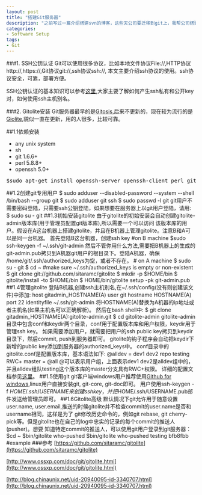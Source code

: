 ```yaml
---
layout: post
title: "搭建Git服务器"
description: "之前写过一篇介绍搭建svn的博客，这些天公司要迁移到git上，我帮公司搭建了Git服务器，记录下来。"
categories: 
- Software Setup
tags:
- Git
---
```

###1. SSH公钥认证
Git可以使用很多协议，比如本地文件协议File://,HTTP协议http://,https://,Git协议git://,ssh协议ssh://, 本文主要介绍ssh协议的使用。ssh协议安全，可靠，部署方便。

SSH公钥认证的基本知识可以参考[这里](http://www.ossxp.com/doc/git/gitolite.html#id3),大家主要了解如何产生ssh私有和公开key对，如何使用ssh主机别名。

###2. Gitolite安装
Git服务器最早的是[Gitosis](https://github.com/res0nat0r/gitosis),后来不更新的，现在较为流行的是[Giolite](https://github.com/sitaramc/gitolite),貌似一直在更新，用的人很多，比较可靠。

##1.1依赖安装
* any unix system
* sh
* git 1.6.6+
* perl 5.8.8+
* openssh 5.0+
<pre>$sudo apt-get install openssh-server openssh-client perl git git-core</pre>

##1.2创建git专用用户
    $ sudo adduser --disabled-password --system --shell /bin/bash --group git
    $ sudo adduser git ssh
    $ sudo passwd -l git
git用户不需要密码登陆，只需要ssh公钥登陆，如果想要在服务器上以git用户登陆，请用:
    $ sudo su - git
##1.3初始安装gitolite
由于gitolite的初始安装会自动创建gitolite-admin版本库(用于管理员配置git版本库),所以需要一个可以访问
该版本库的用户。假设在A这台机器上搭建gitolite，并且在B机器上管理gitolite。注意B和A可以是同一台机器。
首先登陆B这台机器，创建ssh key
    #on B machine
    $sudo ssh-keygen -f ~/.ssh/git-admin
然后不管你用什么方法,需要把B机器上的生成的git-admin.pub拷贝到A机器git用户的根目录下。登陆A机器，确保
/home/git/.ssh/authorized\_keys为空，或者不存在。
    # on A machine
    $ sudo su - git
    $ cd ~
    #make sure ~/.ssh/authorized_keys is empty or non-existent
    $ git clone git://github.com/sitaramc/gitolite
    $ mkdir -p $HOME/bin
    $ gitolite/install -to $HOME/bin
    $ HOME/bin/gitolite setup -pk git-admin.pub
##1.4管理gitolite
登陆B机器,创建ssh主机别名,在~/.ssh/config(没有则创建该文件)中添加:
    host gitadmin_HOSTNAME(A)
         user git
         hostname HOSTNAME(A)
         port 22
         identityfile ~/.ssh/git-admin
将HOSTNAME(A)替换为A机器的ip地址或者主机名(如果主机名可以正确解析)。
然后在bash shell中:
    $ git clone gitadmin_HOSTNAME(A):gitolite-admin.git
    $ cd gitolite-admin
gitolite-admin目录中包含conf和keydir两个目录，conf用于配置版本库和用户权限，keydir用于管理ssh key。
如果需要添加用户，就需要把用户的ssh public key拷贝到keydir目录下，然后commit, push到服务器即可。
gitolite的钩子程序会自动把keydir下新增的public key添加到服务器的authorized\_keys中。
conf目录中的gitolite.conf是配置版本库，基本语法如下:
    @alldev = dev1 dev2
    repo testing
        RWC+ master = @all
@可以表示用户组，上面表示dev1 dev2是alldev组中的，并且alldev组队testing这个版本库的master分支具有RWC+权限。
详细的配置文档参见[这里](http://gitolite.com/gitolite/master-toc.html)。
##1.5使用git
git客户端windows用户推荐使用[Github for windows](https://windows.github.com),linux用户直接安装git, git-core, git-doc即可。
用户使用ssh-keygen -f $HOME/.ssh/USERNAME来创建ssh key，并把$HOME/.ssh/USERNAME.pub邮件发送给管理员即可。
##1.6Gitolite高级
默认情况下git允许用于随意设置user.name, user.email,推送的时候gitolite并不检查commit的user.name是否和username相同，这样是为了
git修改历史命令的，例如git rebase, git cherry-pick等。但是gitolite也在自己的log中忠实的记录的每个commit的推送人(pusher)。想要
知道特定commit的推送人，可以使用git用户登录到git服务器：
    $cd ~
    $bin/gitolite who-pushed <repo> <SHA>
    $bin/gitolite who-pushed testing bfb8fbb     #example
###参考
[https://github.com/sitaramc/gitolite](https://github.com/sitaramc/gitolite)

[http://www.ossxp.com/doc/git/gitolite.html](http://www.ossxp.com/doc/git/gitolite.html)

[http://blog.chinaunix.net/uid-20940095-id-3340707.html](http://blog.chinaunix.net/uid-20940095-id-3340707.html)

